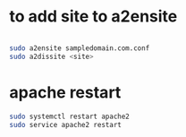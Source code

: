 # to add site to a2ensite
~~~bash

sudo a2ensite sampledomain.com.conf
sudo a2dissite <site>

~~~

# apache restart 
~~~bash
sudo systemctl restart apache2
sudo service apache2 restart
 ~~~ 
